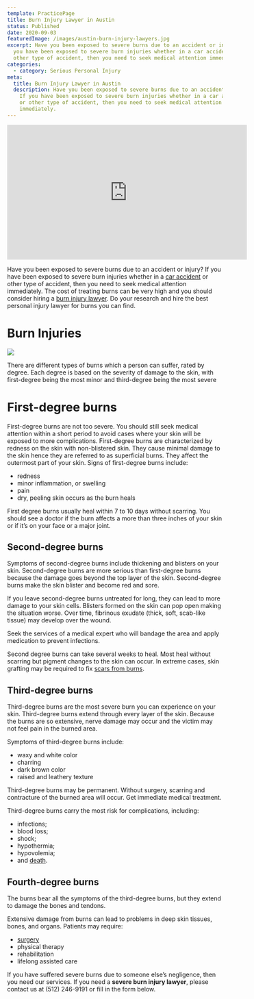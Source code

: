 ```yaml
---
template: PracticePage
title: Burn Injury Lawyer in Austin
status: Published
date: 2020-09-03
featuredImage: /images/austin-burn-injury-lawyers.jpg
excerpt: Have you been exposed to severe burns due to an accident or injury? If
  you have been exposed to severe burn injuries whether in a car accident or
  other type of accident, then you need to seek medical attention immediately.
categories:
  - category: Serious Personal Injury
meta:
  title: Burn Injury Lawyer in Austin
  description: Have you been exposed to severe burns due to an accident or injury?
    If you have been exposed to severe burn injuries whether in a car accident
    or other type of accident, then you need to seek medical attention
    immediately.
---
```



<iframe width="560" height="315" src="https://www.youtube.com/embed/RlqCjdYlbrA" frameborder="0" allow="accelerometer; autoplay; encrypted-media; gyroscope; picture-in-picture" allowfullscreen></iframe>

<!--StartFragment-->

Have you been exposed to severe burns due to an accident or injury? If you have been exposed to severe burn injuries whether in a [car accident](https://www.austinaccidentlawyer.com/practice-areas/car-accident-lawyers/) or other type of accident, then you need to seek medical attention immediately. The cost of treating burns can be very high and you should consider hiring a [burn injury lawyer](https://www.austinaccidentlawyer.com/practice-areas/burn-injury-lawyer/). Do your research and hire the best personal injury lawyer for burns you can find.

# Burn Injuries

<!--EndFragment-->

![](/images/burn-injury.jpg)

<!--StartFragment-->

There are different types of burns which a person can suffer, rated by degree. Each degree is based on the severity of damage to the skin, with first-degree being the most minor and third-degree being the most severe

# First-degree burns

First-degree burns are not too severe. You should still seek medical attention within a short period to avoid cases where your skin will be exposed to more complications. First-degree burns are characterized by redness on the skin with non-blistered skin. They cause minimal damage to the skin hence they are referred to as superficial burns. They affect the outermost part of your skin. Signs of first-degree burns include:

* redness
* minor inflammation, or swelling
* pain
* dry, peeling skin occurs as the burn heals

First degree burns usually heal within 7 to 10 days without scarring. You should see a doctor if the burn affects a more than three inches of your skin or if it’s on your face or a major joint.

## Second-degree burns

Symptoms of second-degree burns include thickening and blisters on your skin. Second-degree burns are more serious than first-degree burns because the damage goes beyond the top layer of the skin. Second-degree burns make the skin blister and become red and sore.

If you leave second-degree burns untreated for long, they can lead to more damage to your skin cells. Blisters formed on the skin can pop open making the situation worse. Over time, fibrinous exudate (thick, soft, scab-like tissue) may develop over the wound.

Seek the services of a medical expert who will bandage the area and apply medication to prevent infections.

Second degree burns can take several weeks to heal. Most heal without scarring but pigment changes to the skin can occur. In extreme cases, skin grafting may be required to fix [scars from burns](https://www.austinaccidentlawyer.com/practice-areas/facial-disfigurement-or-scars/).

## Third-degree burns

Third-degree burns are the most severe burn you can experience on your skin. Third-degree burns extend through every layer of the skin. Because the burns are so extensive, nerve damage may occur and the victim may not feel pain in the burned area.

Symptoms of third-degree burns include:

* waxy and white color
* charring
* dark brown color
* raised and leathery texture

Third-degree burns may be permanent. Without surgery, scarring and contracture of the burned area will occur. Get immediate medical treatment.

Third-degree burns carry the most risk for complications, including:

* infections;
* blood loss;
* shock;
* hypothermia;
* hypovolemia;
* and [death](https://www.austinaccidentlawyer.com/practice-areas/wrongful-death-attorney/).

## Fourth-degree burns

The burns bear all the symptoms of the third-degree burns, but they extend to damage the bones and tendons.

Extensive damage from burns can lead to problems in deep skin tissues, bones, and organs. Patients may require:

* [surgery](https://www.austinaccidentlawyer.com/practice-areas/serious-personal-injury/)
* physical therapy
* rehabilitation
* lifelong assisted care

If you have suffered severe burns due to someone else’s negligence, then you need our services. If you need a **severe burn injury lawyer**, please contact us at (512) 246-9191 or fill in the form below.

<!--EndFragment-->